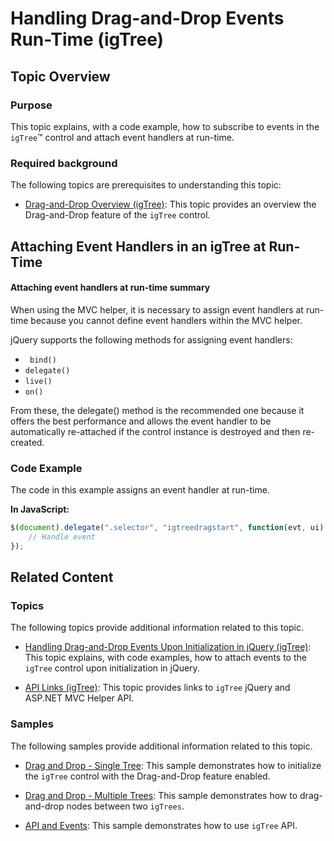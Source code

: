 ﻿<!--
|metadata|
{
    "fileName": "igtree-drag-and-drop-handling-events-run-time",
    "controlName": "igTree",
    "tags": ["Events","How Do I"]
}
|metadata|
-->

# Handling Drag-and-Drop Events Run-Time (igTree)

## Topic Overview
### Purpose

This topic explains, with a code example, how to subscribe to events in the `igTree`™ control and attach event handlers at run-time.

### Required background

The following topics are prerequisites to understanding this topic:

- [Drag-and-Drop Overview (igTree)](igTree-Drag-and-Drop-Overview.html): This topic provides an overview the Drag-and-Drop feature of the `igTree` control.



## Attaching Event Handlers in an igTree at Run-Time
#### Attaching event handlers at run-time summary

When using the MVC helper, it is necessary to assign event handlers at run-time because you cannot define event handlers within the MVC helper.

jQuery supports the following methods for assigning event handlers:

-  ` bind()`
-   `delegate()`
-   `live()`
-   `on()`

From these, the delegate() method is the recommended one because it offers the best performance and allows the event handler to be automatically re-attached if the control instance is destroyed and then re-created.

### Code Example

The code in this example assigns an event handler at run-time.

**In JavaScript:**

```js
$(document).delegate(".selector", "igtreedragstart", function(evt, ui) { 
    // Handle event
});
```



## Related Content
### Topics

The following topics provide additional information related to this topic.

- [Handling Drag-and-Drop Events Upon Initialization in jQuery (igTree)](igTree-Drag-and-Drop-Handling-Events-Initialization.html): This topic explains, with code examples, how to attach events to the `igTree` control upon initialization in jQuery.

- [API Links (igTree)](igTree-jQuery-And-ASP-NET-MVC-Helper-API-Links.html): This topic provides links to `igTree` jQuery and ASP.NET MVC Helper API.


### Samples

The following samples provide additional information related to this topic.

- [Drag and Drop - Single Tree](%%SamplesUrl%%/tree/drag-and-drop-single-tree): This sample demonstrates how to initialize the `igTree` control with the Drag-and-Drop feature enabled.

- [Drag and Drop - Multiple Trees](%%SamplesUrl%%/tree/drag-and-drop-multiple-trees): This sample demonstrates how to drag-and-drop nodes between two `igTrees`.

- [API and Events](%%SamplesUrl%%/tree/api-and-events): This sample demonstrates how to use `igTree` API.




 

 

 


